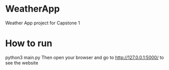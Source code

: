 # WeatherApp
Weather App project for Capstone 1

# How to run
python3 main.py
    Then open your browser and go to http://127.0.0.1:5000/ to see the website
